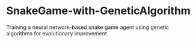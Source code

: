 # SnakeGame-with-GeneticAlgorithm
Training a neural network-based snake game agent using genetic algorithms for evolutionary improvement

